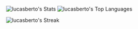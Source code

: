 
  
  ![lucasberto's Stats](https://github-readme-stats.vercel.app/api?username=lucasberto&theme=vision-friendly-dark&show_icons=true&hide_border=true&count_private=true) ![lucasberto's Top Languages](https://github-readme-stats.vercel.app/api/top-langs/?username=lucasberto&theme=vision-friendly-dark&show_icons=true&hide_border=true&layout=compact)

  ![lucasberto's Streak](https://github-readme-streak-stats.herokuapp.com/?user=lucasberto&theme=vision-friendly-dark&hide_border=true)

